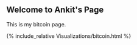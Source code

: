 ## Welcome to Ankit's Page

This is my bitcoin page.

{% include_relative Visualizations/bitcoin.html %}









